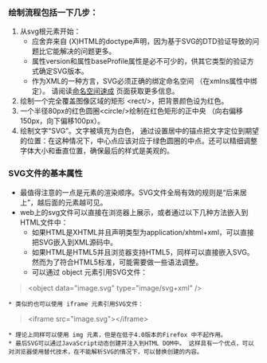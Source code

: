 

### 绘制流程包括一下几步：

1. 从svg根元素开始：
    * 应舍弃来自 (X)HTML的doctype声明，因为基于SVG的DTD验证导致的问题比它能解决的问题更多。
    * 属性version和属性baseProfile属性是必不可少的，供其它类型的验证方式确定SVG版本。
    * 作为XML的一种方言，SVG必须正确的绑定命名空间 （在xmlns属性中绑定）。 请阅读[命名空间速成](https://developer.mozilla.org/en/docs/Web/SVG/Namespaces_Crash_Course) 页面获取更多信息。
2. 绘制一个完全覆盖图像区域的矩形 &lt;rect/&gt;，把背景颜色设为红色。
3. 一个半径80px的红色圆圈&lt;circle/&gt;绘制在红色矩形的正中央 （向右偏移150px，向下偏移100px）。
4. 绘制文字“SVG”。文字被填充为白色， 通过设置居中的锚点把文字定位到期望的位置：在这种情况下，中心点应该对应于绿色圆圈的中点。还可以精细调整字体大小和垂直位置，确保最后的样式是美观的。


### SVG文件的基本属性


* 最值得注意的一点是元素的渲染顺序。SVG文件全局有效的规则是“后来居上”，越后面的元素越可见。
* web上的svg文件可以直接在浏览器上展示，或者通过以下几种方法嵌入到HTML文件中：
    * 如果HTML是XHTML并且声明类型为application/xhtml+xml，可以直接把SVG嵌入到XML源码中。
    * 如果HTML是HTML5并且浏览器支持HTML5，同样可以直接嵌入SVG。然而为了符合HTML5标准，可能需要做一些语法调整。
    * 可以通过 object 元素引用SVG文件：
    
> &lt;object data="image.svg" type="image/svg+xml" /&gt;

    * 类似的也可以使用 iframe 元素引用SVG文件：
> &lt;iframe src="image.svg"&gt;&lt;/iframe&gt;

    * 理论上同样可以使用 img 元素，但是在低于4.0版本的Firefox 中不起作用。
    * 最后SVG可以通过JavaScript动态创建并注入到HTML DOM中。 这样具有一个优点，可以对浏览器使用替代技术，在不能解析SVG的情况下，可以替换创建的内容。


